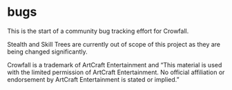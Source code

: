 # bugs

This is the start of a community bug tracking effort for Crowfall. 

Stealth and Skill Trees are currently out of scope of this project as they are being changed significantly. 

Crowfall is a trademark of ArtCraft Entertainment and “This material is used with the limited permission of ArtCraft Entertainment. No official affiliation or endorsement by ArtCraft Entertainment is stated or implied.”
